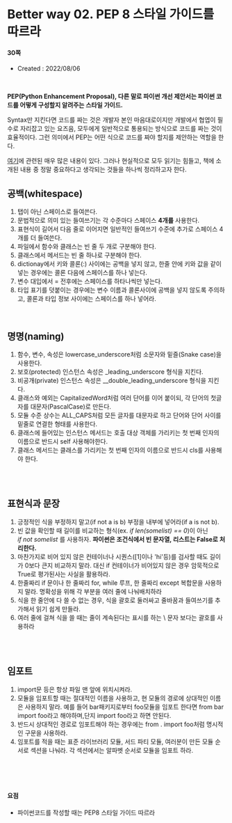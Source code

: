 # Better way 02. PEP 8 스타일 가이드를 따르라

#### 30쪽

* Created : 2022/08/06  
  

<br>

**PEP(Python Enhancement Proposal), 다른 말로 파이썬 개선 제안서는 파이썬 코드를 어떻게 구성할지 알려주는 스타일 가이드.**    

Syntax만 지킨다면 코드를 짜는 것은 개발자 본인 마음대로이지만 개발에서 협엽이 필수로 자리잡고 있는 요즈음, 
모두에게 일반적으로 통용되는 방식으로 코드를 짜는 것이 효율적이다. 그런 의미에서 PEP는 어떤 식으로 코드를 짜야 할지를 제안하는 역할을 한다.  

  
[여기](https://www.python.org/dev/peps/pep-0008/)에 관련된 매우 많은 내용이 있다. 그러나 현실적으로 모두 읽기는 힘들고, 책에 소개된 내용 중 정말 중요하다고 생각되는 것들을 하나씩 정리하고자 한다.


## 공백(whitespace)

 1. 탭이 아닌 스페이스로 들여쓴다.
 2. 문법적으로 의미 있는 들여쓰기는 각 수준마다 스페이스 **4개를** 사용한다.
 3. 표현식이 길어서 다음 줄로 이어지면 일반적인 들여쓰기 수준에 추가로 스페이스 4개를 더 들여쓴다.
 4. 파일에서 함수와 클래스는 빈 줄 두 개로 구분해야 한다.
 5. 클래스에서 메서드는 빈 줄 하나로 구분해야 한다.
 6. dictionay에서 키와 콜론(:) 사이에는 공백을 넣지 않고, 한줄 안에 키와 값을 같이 넣는 경우에는 콜론 다음에 스페이스를 하나 넣는다.<br>
 7. 변수 대입에서 = 전후에는 스페이스를 하타나씩만 넣는다.
 8. 타입 표기를 덧붙이는 경우에는 변수 이름과 콜론사이에 공백을 넣지 않도록 주의하고, 콜론과 타입 정보 사이에는 스페이스를 하나 넣어라.

<br>


## 명명(naming)

 1. 함수, 변수, 속성은 lowercase_underscore처럼 소문자와 밑즐(Snake case)을 사용한다.
 2. 보호(protected) 인스턴스 속성은 _leading_underscore 형식을 지킨다.
 3. 비공개(private) 인스턴스 속성은 __double_leading_underscore 형식을 지킨다.
 4. 클래스와 예외는 CapitalizedWord처럼 여러 단어를 이어 붙이되, 각 단어의 첫글자를 대문자(PascalCase)로 만든다.
 5. 모듈 수준 상수는 ALL_CAPS처럼 모든 글자를 대문자로 하고 단어와 단어 사이를 밑줄로 연결한 형태를 사용한다.
 6. 클래스에 들어있는 인스턴스 메서드는 호출 대상 객체를 가리키는 첫 번째 인자의 이름으로 반드시 self 사용해야한다.
 7. 클래스 메서드는 클래스를 가리키는 첫 번째 인자의 이름으로 반드시 cls를 사용해야 한다.

<br>
<br>

## 표현식과 문장

 1. 긍정적인 식을 부정하지 말고(if not a is b) 부정을 내부에 넣어라(if a is not b).
 2. 빈 값을 확인할 때 길이를 비교하는 형식(ex. _if len(somelist) == 0_)이 아닌  
    _if not somelist_ 를 사용하자. **파이썬은 조건식에서 빈 문자열, 리스트는 False로 처리한다.**
 3. 마찬가지로 비어 있지 않은 컨테이너나 시퀀스([1]이나 'hi'등)를 검사할 때도 길이가 0보다 큰지 비교하지 말라.
   대신 if 컨테이너가 비어있지 않은 경우 암묵적으로 True로 평가된사는 사실을 활용하라.
 4. 한줄짜리 if 문이나 한 줄짜리 for, while 루프, 한 줄짜리 except 복합문을 사용하지 말라. 
   명확성을 위해 각 부분을 여러 줄에 나눠배치하라
 5. 식을 한 줄안에 다 쓸 수 없는 경우, 식을 괄호로 둘러싸고 줄바꿈과 들여쓰기를 추가해서 읽기 쉽게 만들라.
 6. 여러 줄에 걸쳐 식을 쓸 때는 줄이 계속된다는 표시를 하는 \ 문자 보다는 괄호를 사용하라

 <br>
 <br>
    
## 임포트

 1. import문 등은 항상 파일 맨 앞에 위치시켜라.
 2. 모듈을 임포트할 때는 절대적인 이름을 사용하고, 현 모듈의 경로에 상대적인 이름은 사용하지 말라. 예를 들어 bar패키지로부터 foo모듈을 임포트 한다면 from bar import foo라고 해야하며,단지 import foo라고 하면 안된다. 
 3. 반드시 상대적인 경로로 임포트해야 하는 경우에는 from . import foo처럼 명시적인 구문을 사용하라.
 4. 임포트를 적을 때는 표준 라이브러리 모듈, 서드 파티 모듈, 여러분이 만든 모듈 순서로 섹션을 나눠라. 각 섹션에서는 알파벳 순서로 모듈을 임포트 하라.

<br>
<br>
<br>

#### 요점
* 파이썬코드를 작성할 때는 PEP8 스타일 가이드 따르라
